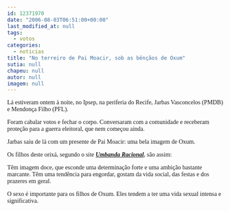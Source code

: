 ```yaml
---
id: 12371970
date: "2006-08-03T06:51:00+00:00"
last_modified_at: null
tags:
  - votos
categories:
  - noticias
title: "No terreiro de Pai Moacir, sob as bênçãos de Oxum"
sutia: null
chapeu: null
autor: null
imagem: null
---
```

<p><span style="font-family: Verdana;">L&aacute; estiveram ontem &agrave; noite, no Ipsep, na periferia do Recife, Jarbas Vasconcelos (PMDB) e Mendon&ccedil;a Filho (PFL). </span></p>
<p><span style="font-family: Verdana;">Foram cabalar votos e fechar o corpo. Conversaram com a comunidade e receberam prote&ccedil;&atilde;o para a guerra eleitoral, que nem come&ccedil;ou ainda.</span></p>
<p><span style="font-family: Verdana;">Jarbas saiu de l&aacute; com um presente de Pai Moacir: uma bela imagem de Oxum. </span></p>
<p><span style="font-family: Verdana;">Os filhos deste orix&aacute;, segundo o site <strong><em><a href="https://www.umbandaracional.com.br/oxum.html" target="_blank" rel="noopener noreferrer">Umbanda Racional</a></em></strong>, s&atilde;o assim:</span></p>
<p><span style="font-family: ';"><span style="font-family: Verdana;">T&ecirc;m imagem doce, que esconde uma determina&ccedil;&atilde;o forte e uma ambi&ccedil;&atilde;o bastante marcante. T&ecirc;m uma tend&ecirc;ncia para engordar, gostam da vida social, das festas e dos prazeres em geral. </span></span></p>
<p><span style="font-family: Verdana;">O sexo &eacute; importante para os filhos de Oxum. Eles tendem a ter uma vida sexual intensa e significativa.</span></p>
